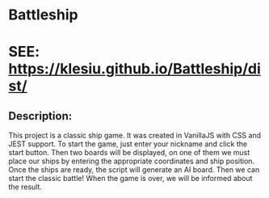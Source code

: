 # Battleship
# SEE: https://klesiu.github.io/Battleship/dist/
## Description:
This project is a classic ship game. It was created in VanillaJS with CSS and JEST support. To start the game, just enter your nickname and click the start button. Then two boards will be displayed, on one of them we must place our ships by entering the appropriate coordinates and ship position. Once the ships are ready, the script will generate an AI board. Then we can start the classic battle! When the game is over, we will be informed about the result.

